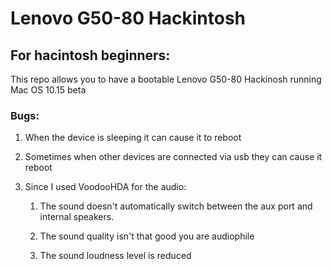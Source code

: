 # Lenovo G50-80 Hackintosh

## For hacintosh beginners:

This repo allows you to have a bootable Lenovo G50-80 Hackinosh running Mac OS 10.15 beta

### Bugs:

1. When the device is sleeping it can cause it to reboot

2. Sometimes when other devices are connected via usb they can cause it reboot

3. Since I used VoodooHDA for the audio:
    1. The sound doesn't automatically switch between the aux port and internal speakers.

    2. The sound quality isn't that good you are audiophile
   
    3. The sound loudness level is reduced

